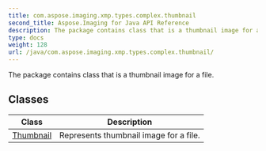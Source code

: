 ```yaml
---
title: com.aspose.imaging.xmp.types.complex.thumbnail
second_title: Aspose.Imaging for Java API Reference
description: The package contains class that is a thumbnail image for a file.
type: docs
weight: 128
url: /java/com.aspose.imaging.xmp.types.complex.thumbnail/
---
```


The package contains class that is a thumbnail image for a file.


## Classes

| Class | Description |
| --- | --- |
| [Thumbnail](../com.aspose.imaging.xmp.types.complex.thumbnail/thumbnail) | Represents thumbnail image for a file. |
